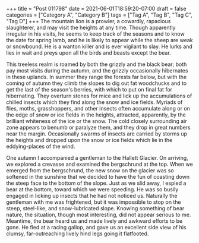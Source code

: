 +++
title = "Post 011798"
date = 2021-06-01T18:59:20-07:00
draft = false
categories = ["Category A", "Category B"]
tags = ["Tag A", "Tag B", "Tag C", "Tag D"]
+++
The mountain lion is a prowler, a cowardly, rapacious slaughterer, and may visit the heights at any time. Though apparently irregular in his visits, he seems to keep track of the seasons and to know the date for spring lamb, and he is likely to appear while the sheep are weak or snowbound. He is a wanton killer and is ever vigilant to slay. He lurks and lies in wait and preys upon all the birds and beasts except the bear.

This treeless realm is roamed by both the grizzly and the black bear; both pay most visits during the autumn, and the grizzly occasionally hibernates in these uplands. In summer they range the forests far below, but with the coming of autumn they climb the slopes to dig out fat woodchucks and to get the last of the season's berries, with which to put on final fat for hibernating. They overturn stones for mice and lick up the accumulations of chilled insects which they find along the snow and ice fields. Myriads of flies, moths, grasshoppers, and other insects often accumulate along or on the edge of snow or ice fields in the heights, attracted, apparently, by the brilliant whiteness of the ice or the snow. The cold closely surrounding air zone appears to benumb or paralyze them, and they drop in great numbers near the margin. Occasionally swarms of insects are carried by storms up the heights and dropped upon the snow or ice fields which lie in the eddying-places of the wind.

One autumn I accompanied a gentleman to the Hallett Glacier. On arriving, we explored a crevasse and examined the bergschrund at the top. When we emerged from the bergschrund, the new snow on the glacier was so softened in the sunshine that we decided to have the fun of coasting down the steep face to the bottom of the slope. Just as we slid away, I espied a bear at the bottom, toward which we were speeding. He was so busily engaged in licking up insects that he had not noticed us. Naturally the gentleman with me was frightened, but it was impossible to stop on the steep, steel-like, and snow-lubricated slope. Knowing something of bear nature, the situation, though most interesting, did not appear serious to me. Meantime, the bear heard us and made lively and awkward efforts to be gone. He fled at a racing gallop, and gave us an excellent side view of his clumsy, far-outreaching lively hind legs going it flatfooted.
